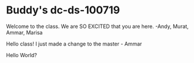 # Buddy's dc-ds-100719

Welcome to the class. We are SO EXCITED that you are here. -Andy, Murat, Ammar, Marisa

Hello class! I just made a change to the master - Ammar

Hello World? 
